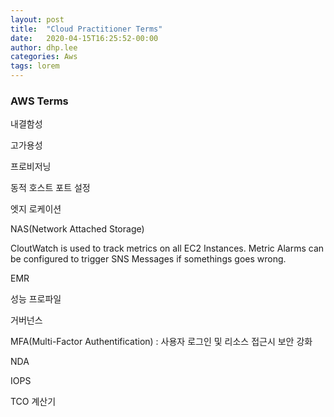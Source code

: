 ```yaml
---
layout: post
title:  "Cloud Practitioner Terms"
date:   2020-04-15T16:25:52-00:00
author: dhp.lee
categories: Aws
tags: lorem
---
```


### AWS Terms

내결함성

고가용성

프로비저닝 

동적 호스트 포트 설정

엣지 로케이션

NAS(Network Attached Storage)

CloutWatch is used to track metrics on all EC2 Instances. Metric Alarms can be configured to trigger SNS Messages if somethings goes wrong.

EMR

성능 프로파일

거버넌스

MFA(Multi-Factor Authentification) : 사용자 로그인 및 리소스 접근시 보안 강화

NDA

IOPS

TCO 계산기



